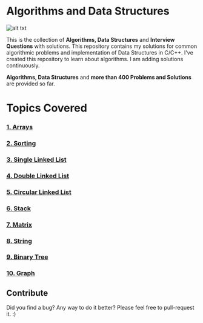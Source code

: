 # Algorithms and Data Structures

![alt txt](https://media.geeksforgeeks.org/wp-content/cdn-uploads/20190529171221/Learning-Data-Structures-and-Algorithms-is-Important1-1024x424.png)

This is the collection of **Algorithms, Data Structures** and **Interview Questions** with solutions.
This repository contains my solutions for common algorithmic problems and implementation of Data Structures in C/C++.
I've created this repository to learn about algorithms. I am adding solutions continuously. 


**Algorithms,  Data Structures** and **more than 400 Problems and Solutions** are provided so far.

# Topics Covered

### [1. Arrays](https://github.com/lakshaygoyal425/DS-Algorithmic-Questions/tree/main/Data%20Structure/Arrays)
### [2. Sorting](https://github.com/lakshaygoyal425/DS-Algorithmic-Questions/tree/main/Data%20Structure/Sorting)
### [3. Single Linked List](https://github.com/lakshaygoyal425/DS-Algorithmic-Questions/tree/main/Data%20Structure/Single%20Linked%20List)
### [4. Double Linked List](https://github.com/lakshaygoyal425/DS-Algorithmic-Questions/tree/main/Data%20Structure/Double%20Linked%20List)
### [5. Circular Linked List](https://github.com/lakshaygoyal425/DS-Algorithmic-Questions/tree/main/Data%20Structure/Circular%20Linked%20List)
### [6. Stack](https://github.com/lakshaygoyal425/DS-Algorithmic-Questions/tree/main/Data%20Structure/Stack)
### [7. Matrix](https://github.com/lakshaygoyal425/DS-Algorithmic-Questions/tree/main/Data%20Structure/Matrix)
### [8. String](https://github.com/lakshaygoyal425/DS-Algorithmic-Questions/tree/main/Data%20Structure/String)
### [9. Binary Tree](https://github.com/lakshaygoyal425/DS-Algorithmic-Questions/tree/main/Data%20Structure/Binary%20Tree)
### [10. Graph](https://github.com/lakshaygoyal425/DS-Algorithmic-Questions/tree/main/Data%20Structure/Graph)

## Contribute

Did you find a bug? Any way to do it better? Please feel free to pull-request it. :)
